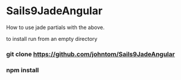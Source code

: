 Sails9JadeAngular
=================
How to use jade partials with the above.

to install run from an empty directory
### git clone https://github.com/johntom/Sails9JadeAngular
### npm install
